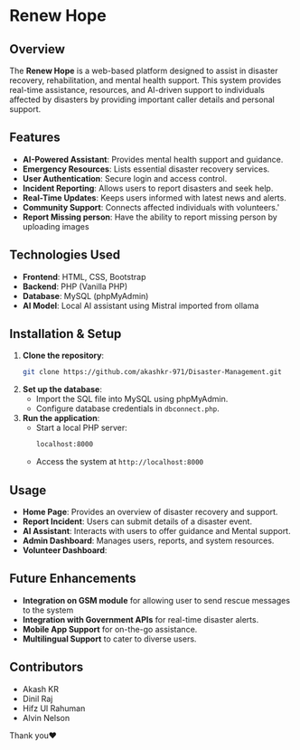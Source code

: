 # Renew Hope

## Overview
The **Renew Hope** is a web-based platform designed to assist in disaster recovery, rehabilitation, and mental health support. This system provides real-time assistance, resources, and AI-driven support to individuals affected by disasters by providing important caller details and personal support.

## Features
- **AI-Powered Assistant**: Provides mental health support and guidance.
- **Emergency Resources**: Lists essential disaster recovery services.
- **User Authentication**: Secure login and access control.
- **Incident Reporting**: Allows users to report disasters and seek help.
- **Real-Time Updates**: Keeps users informed with latest news and alerts.
- **Community Support**: Connects affected individuals with volunteers.'
- **Report Missing person**: Have the ability to report missing person by uploading images


## Technologies Used
- **Frontend**: HTML, CSS, Bootstrap
- **Backend**: PHP (Vanilla PHP)
- **Database**: MySQL (phpMyAdmin)
- **AI Model**: Local AI assistant using Mistral imported from ollama

## Installation & Setup
1. **Clone the repository**:
   ```bash
   git clone https://github.com/akashkr-971/Disaster-Management.git
   ```
2. **Set up the database**:
   - Import the SQL file into MySQL using phpMyAdmin.
   - Configure database credentials in `dbconnect.php`.
3. **Run the application**:
   - Start a local PHP server:
     ```bash
     localhost:8000
     ```
   - Access the system at `http://localhost:8000`

## Usage
- **Home Page**: Provides an overview of disaster recovery and support.
- **Report Incident**: Users can submit details of a disaster event.
- **AI Assistant**: Interacts with users to offer guidance and Mental support.
- **Admin Dashboard**: Manages users, reports, and system resources.
- **Volunteer Dashboard**: 

## Future Enhancements
- **Integration on GSM module** for allowing user to send rescue messages to the system 
- **Integration with Government APIs** for real-time disaster alerts.
- **Mobile App Support** for on-the-go assistance.
- **Multilingual Support** to cater to diverse users.

## Contributors
- Akash KR
- Dinil Raj
- Hifz Ul Rahuman
- Alvin Nelson

Thank you❤️

